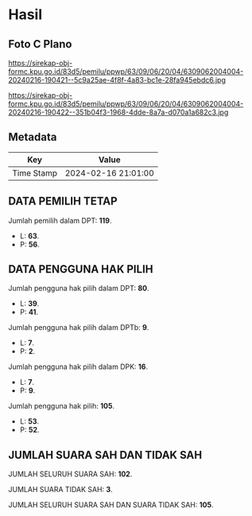 # Hasil

## Foto C Plano

https://sirekap-obj-formc.kpu.go.id/83d5/pemilu/ppwp/63/09/06/20/04/6309062004004-20240216-190421--5c9a25ae-4f8f-4a83-bc1e-28fa945ebdc6.jpg

https://sirekap-obj-formc.kpu.go.id/83d5/pemilu/ppwp/63/09/06/20/04/6309062004004-20240216-190422--351b04f3-1968-4dde-8a7a-d070a1a682c3.jpg


## Metadata

| Key        | Value               |
| ---------- | ------------------- |
| Time Stamp | 2024-02-16 21:01:00 |


## DATA PEMILIH TETAP

Jumlah pemilih dalam DPT: **119**.
 * L: **63**.
 * P: **56**.

## DATA PENGGUNA HAK PILIH

Jumlah pengguna hak pilih dalam DPT: **80**.
 * L: **39**.
 * P: **41**.

Jumlah pengguna hak pilih dalam DPTb: **9**.
 * L: **7**.
 * P: **2**.

Jumlah pengguna hak pilih dalam DPK: **16**.
 * L: **7**.
 * P: **9**.

Jumlah pengguna hak pilih: **105**.
 * L: **53**.
 * P: **52**.

## JUMLAH SUARA SAH DAN TIDAK SAH

JUMLAH SELURUH SUARA SAH: **102**.

JUMLAH SUARA TIDAK SAH: **3**.

JUMLAH SELURUH SUARA SAH DAN SUARA TIDAK SAH: **105**.


